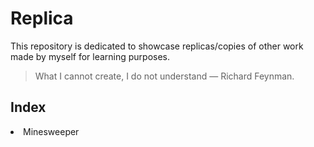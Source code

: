 # Replica
This repository is dedicated to showcase replicas/copies of other work made by myself for learning purposes.
>What I cannot create, I do not understand — Richard Feynman.

<h2>Index</h2>
<li>Minesweeper</li>
